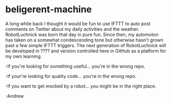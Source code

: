 # beligerent-machine
A long  while back I thought it would be fun to use IFTTT to auto post comments on Twitter about my daily activities and the weather.  RobotLuchnick was born that day in pure fun.  Since then, my automoton has taken on a somewhat condescending tone but otherwise hasn't grown past a few simple IFTTT triggers. The next generation of RobotLuchnick will be developed in ???? and version controlled here in GitHub as a platform for my own learning.

-If you're looking for something useful... you're in the wrong repo.

-If your're looking for quality code... you're in the wrong repo.

-If you want to get mocked by a robot... you might be in the right place.

-Andrew

